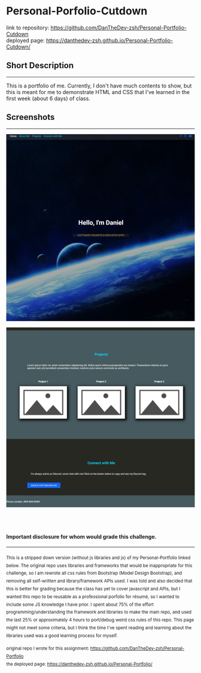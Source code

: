 # Personal-Porfolio-Cutdown   
link to repository: https://github.com/DanTheDev-zsh/Personal-Portfolio-Cutdown   
deployed page: https://danthedev-zsh.github.io/Personal-Portfolio-Cutdown/
## Short Description
---
This is a portfolio of me. Currently, I don't have much contents to show, but this is meant for me to demonstrate HTML and CSS that I've learned in the first week (about 6 days) of class.

## Screenshots
---
![screenshot at the top](assets/img/screenshot2.jpg)

![screenshot at the bottom](assets/img/screenshot.jpg)

<br>
<br>

#### Important disclosure for whom would grade this challenge.
---
<sub>This is a stripped down version (without js libraries and js) of my Personal-Portfolio linked below. The original repo uses libraries and frameworks that would be inappropriate for this challenge, so I am rewrote all css rules from Bootstrap (Model Design Bootstrap), and removing all self-written and library/framework APIs used. I was told and also decided that this is better for grading because the class has yet to cover javascript and APIs, but I wanted this repo to be reusable as a professional porfolio for résumé, so I wanted to include some JS knowledge I have prior.
I spent about 75% of the effort programming/understanding the framework and libraries to make the main repo, and used the last 25% or approximately 4 hours to port/debug weird css rules of this repo. This page might not meet some criteria, but I think the time I've spent reading and learning about the libraries used was a good learning process for myself.</sub>

<sub> original repo I wrote for this assignment: https://github.com/DanTheDev-zsh/Personal-Portfolio   </sub>     
<sub> the deployed page: https://danthedev-zsh.github.io/Personal-Portfolio/    </sub>
